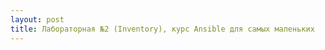 ```yaml
---
layout: post
title: Лабораторная №2 (Inventory), курс Ansible для самых маленьких
---
```



<script src="/jquery.min.js"></script>

<div style="margin:0px;padding:0px;overflow:hidden" id="rt_scenario">

<script>
    var scenario_div_name = '#rt_scenario';
    var div_button_source_code = '<div id="start-lab-button" style="text-align: center; margin-top: 200px;"><a class="btn btn-md btn-primary" onclick="startLab()" ><img src="https://raw.githubusercontent.com/rotoro-cloud/rotoro-cloud.github.io/master/images/ansible1/lab2.png">Запуск упражнения</a><br><br><a href="https://rotoro.cloud/troubleshooting-labs" target="_blank">Если возникли проблемы, смотри здесь</a></div>';  
    
    var startLab = function() {
        $('#start-lab-button').remove();
        var div_source_code = ' <iframe height="100%" width="100%" src="https://rotoro-cloud.github.io/ansible-quiz/index.html#!/?questions=ansible_inventory_lab" frameborder="0" style="overflow:hidden;overflow-x:hidden;overflow-y:hidden;height:100%;width:100%;position:absolute;top:0px;left:0px;right:0px;bottom:0px" height="100%" width="100%"></iframe>';
        $(scenario_div_name).append(div_source_code);
     }
     
     $(document).ready(function() {
        $(scenario_div_name).append(div_button_source_code);  
     });
</script>



</div>


